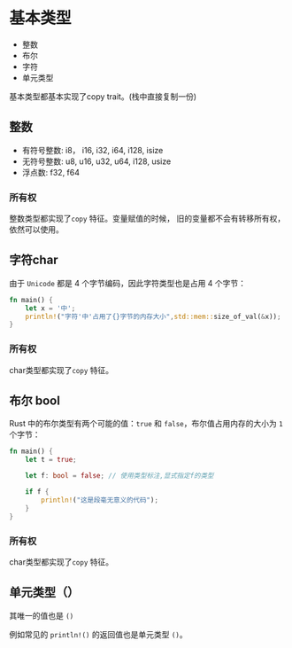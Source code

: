 # 基本类型

- 整数
- 布尔
- 字符 
- 单元类型

基本类型都基本实现了copy trait。(栈中直接复制一份)

## 整数

- 有符号整数: i8， i16, i32, i64, i128, isize
- 无符号整数: u8,  u16, u32,  u64, i128, usize
- 浮点数:  f32, f64

### 所有权

整数类型都实现了`copy` 特征。变量赋值的时候， 旧的变量都不会有转移所有权，依然可以使用。



## 字符char

由于 `Unicode` 都是 4 个字节编码，因此字符类型也是占用 4 个字节：

```rust
fn main() {
    let x = '中';
    println!("字符'中'占用了{}字节的内存大小",std::mem::size_of_val(&x));
}
```

### 所有权

char类型都实现了`copy` 特征。



## 布尔 bool

Rust 中的布尔类型有两个可能的值：`true` 和 `false`，布尔值占用内存的大小为 `1` 个字节：

```rust
fn main() {
    let t = true;

    let f: bool = false; // 使用类型标注,显式指定f的类型

    if f {
        println!("这是段毫无意义的代码");
    }
}
```

### 所有权

char类型都实现了`copy` 特征。



## 单元类型（）

其唯一的值也是 `()`

例如常见的 `println!()` 的返回值也是单元类型 `()`。
